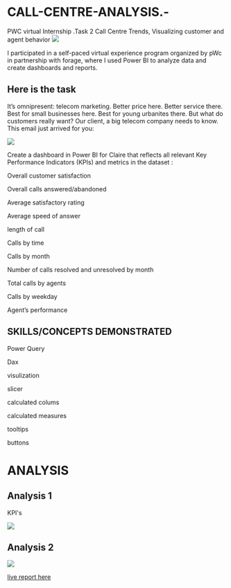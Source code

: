 # CALL-CENTRE-ANALYSIS.-

 PWC virtual Internship .Task 2 Call Centre Trends, Visualizing customer and agent behavior
 ![](https://github.com/bellaTHEanalyst/call-centre-Analysis.-/blob/main/pwc%20icon.png)
 
 I participated in a self-paced virtual experience program organized by pWc in partnership with forage, where I used Power BI to analyze data and create dashboards and reports.
 

## Here is the  task
It’s omnipresent: telecom marketing. Better price here. Better service there. Best for small businesses here. Best for young urbanites there. But what do customers really want? Our client, a big telecom company needs to know. This email just arrived for you:

![](https://github.com/bellaTHEanalyst/call-centre-Analysis.-/blob/main/pwc%20task%202%20mail.jpg)


Create a dashboard in Power BI for Claire that reflects all relevant Key Performance Indicators (KPIs) and metrics in the dataset :

 Overall customer satisfaction

 Overall calls answered/abandoned

 Average satisfactory rating

 Average speed of answer

 length of call

 Calls by time

 Calls by month

 Number of calls resolved and unresolved by month

 Total calls by agents

 Calls by weekday

 Agent’s performance 


## SKILLS/CONCEPTS DEMONSTRATED

Power Query

Dax

visulization

slicer

calculated colums

calculated measures

tooltips

buttons


# ANALYSIS 

## Analysis 1

KPI's

![](https://github.com/bellaTHEanalyst/call-centre-Analysis.-/blob/main/call%20centre%20analysis.jpg)

## Analysis 2

![](https://github.com/bellaTHEanalyst/call-centre-Analysis.-/blob/main/pwc%20Agents%20performance%20analysis.jpg)


[live report here](https://app.powerbi.com/view?r=eyJrIjoiOGM5MGNmMDMtOTEzMS00MGFmLWEyYzMtMmIxOTIwNTFjZTdiIiwidCI6ImI5NGE1YmE0LTUwZTQtNGQ5YS04OWU1LTRlMDAzMzY2MDUwZiIsImMiOjF9&embedImagePlaceholder=true&pageName=ReportSection)
